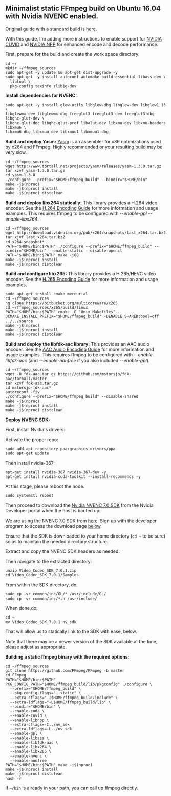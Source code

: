 Minimalist static FFmpeg build on Ubuntu 16.04 with Nvidia NVENC enabled.
------------------------------------------------------------------------

Original guide with a standard build is [here](https://gist.github.com/Brainiarc7/95c9338a737aa36d9bb2931bed379219).

With this guide, I'm adding more instructions to enable support for [NVIDIA CUVID](http://docs.nvidia.com/cuda/video-decoder/) and [NVIDIA NPP](https://developer.nvidia.com/npp) for enhanced encode and decode performance.

First, prepare for the build and create the work space directory: 

    cd ~/
    mkdir ~/ffmpeg_sources
    sudo apt-get -y update && apt-get dist-upgrade -y
    sudo apt-get -y install autoconf automake build-essential libass-dev \
      libtool \
      pkg-config texinfo zlib1g-dev

**Install dependencies for NVENC:**

    sudo apt-get -y install glew-utils libglew-dbg libglew-dev libglew1.13 \
    libglewmx-dev libglewmx-dbg freeglut3 freeglut3-dev freeglut3-dbg libghc-glut-dev \
    libghc-glut-doc libghc-glut-prof libalut-dev libxmu-dev libxmu-headers libxmu6 \
    libxmu6-dbg libxmuu-dev libxmuu1 libxmuu1-dbg 

    

**Build and deploy Yasm:**
[Yasm](http://yasm.tortall.net/) is an assembler for x86 optimizations used by x264 and FFmpeg. Highly recommended or your resulting build may be very slow.

    cd ~/ffmpeg_sources
    wget http://www.tortall.net/projects/yasm/releases/yasm-1.3.0.tar.gz
    tar xzvf yasm-1.3.0.tar.gz
    cd yasm-1.3.0
    ./configure --prefix="$HOME/ffmpeg_build" --bindir="$HOME/bin"
    make -j$(nproc)
    make -j$(nproc) install
    make -j$(nproc) distclean


**Build and deploy libx264 statically:**
This library provides a H.264 video encoder. See the [H.264 Encoding Guide](https://trac.ffmpeg.org/wiki/Encode/H.264) for more information and usage examples.
This requires ffmpeg to be configured with *--enable-gpl* *--enable-libx264*.

    cd ~/ffmpeg_sources
    wget http://download.videolan.org/pub/x264/snapshots/last_x264.tar.bz2
    tar xjvf last_x264.tar.bz2
    cd x264-snapshot*
    PATH="$HOME/bin:$PATH" ./configure --prefix="$HOME/ffmpeg_build" --bindir="$HOME/bin" --enable-static --disable-opencl
    PATH="$HOME/bin:$PATH" make -j88
    make -j$(nproc) install
    make -j$(nproc) distclean


**Build and configure libx265:**
This library provides a H.265/HEVC video encoder. See the [H.265 Encoding Guide](https://trac.ffmpeg.org/wiki/Encode/H.265) for more information and usage examples.

    sudo apt-get install cmake mercurial
    cd ~/ffmpeg_sources
    hg clone https://bitbucket.org/multicoreware/x265
    cd ~/ffmpeg_sources/x265/build/linux
    PATH="$HOME/bin:$PATH" cmake -G "Unix Makefiles" -DCMAKE_INSTALL_PREFIX="$HOME/ffmpeg_build" -DENABLE_SHARED:bool=off ../../source
    make -j$(nproc)
    make -j$(nproc) install
    make -j$(nproc) distclean

**Build and deploy the libfdk-aac library:**
This provides an AAC audio encoder. See the [AAC Audio Encoding Guide](https://trac.ffmpeg.org/wiki/Encode/AAC) for more information and usage examples.
This requires ffmpeg to be configured with *--enable-libfdk-aac* (and *--enable-nonfree* if you also included *--enable-gpl*).

    cd ~/ffmpeg_sources
    wget -O fdk-aac.tar.gz https://github.com/mstorsjo/fdk-aac/tarball/master
    tar xzvf fdk-aac.tar.gz
    cd mstorsjo-fdk-aac*
    autoreconf -fiv
    ./configure --prefix="$HOME/ffmpeg_build" --disable-shared
    make -j$(nproc)
    make -j$(nproc) install
    make -j$(nproc) distclean


**Deploy NVENC SDK:**

First, install Nvidia's drivers:

Activate the proper repo:

    sudo add-apt-repository ppa:graphics-drivers/ppa
    sudo apt-get update

Then install nvidia-367:

    apt-get install nvidia-367 nvidia-367-dev -y
    apt-get install nvidia-cuda-toolkit --install-recommends -y

At this stage, please reboot the node.

    sudo systemctl reboot

Then proceed to download the [Nvidia NVENC 7.0 SDK](https://developer.nvidia.com/nvidia-video-codec-sdk) from the Nvidia Developer portal when the host is booted up:

We are using the NVENC 7.0 SDK from [here](https://developer.nvidia.com/designworks/video_codec_sdk/downloads/v7.0). Sign up with the developer program to access the download page [below](https://developer.nvidia.com/designworks/video_codec_sdk/downloads/v7.0?accept_eula=yes).

Ensure that the SDK is downloaded to your home directory (`cd ~` to be sure) so as to  maintain the needed directory structure.

Extract and copy the NVENC SDK headers as needed:

Then navigate to the extracted directory:

    unzip Video_Codec_SDK_7.0.1.zip
    cd Video_Codec_SDK_7.0.1/Samples

From within the SDK directory, do:

    sudo cp -vr common/inc/GL/* /usr/include/GL/
    sudo cp -vr common/inc/*.h /usr/include/

When done,do:

    cd ~
    mv Video_Codec_SDK_7.0.1 nv_sdk

That will allow us to statically link to the SDK with ease, below.

Note that there may be a newer version of the SDK available at the time, please adjust as appropriate.

**Building a static ffmpeg binary with the required options:**

    cd ~/ffmpeg_sources
    git clone https://github.com/FFmpeg/FFmpeg -b master
    cd FFmpeg
    PATH="$HOME/bin:$PATH" PKG_CONFIG_PATH="$HOME/ffmpeg_build/lib/pkgconfig" ./configure \
      --prefix="$HOME/ffmpeg_build" \
      --pkg-config-flags="--static" \
      --extra-cflags="-I$HOME/ffmpeg_build/include" \
      --extra-ldflags="-L$HOME/ffmpeg_build/lib" \
      --bindir="$HOME/bin" \
      --enable-cuda \
      --enable-cuvid \
      --enable-libnpp \
      --extra-cflags=-I../nv_sdk
      --extra-ldflags=-L../nv_sdk
      --enable-gpl \
      --enable-libass \
      --enable-libfdk-aac \
      --enable-libx264 \
      --enable-libx265 \
      --enable-nvenc \
      --enable-nonfree
    PATH="$HOME/bin:$PATH" make -j$(nproc)
    make -j$(nproc) install
    make -j$(nproc) distclean
    hash -r

If `~/bin` is already in your path, you can call up ffmpeg directly.





